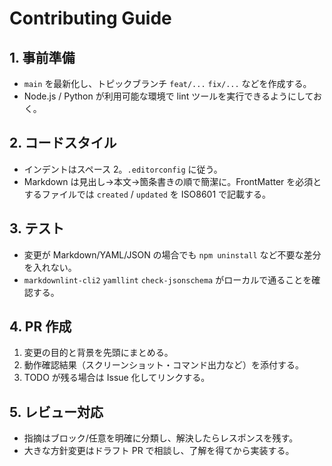 # Contributing Guide

## 1. 事前準備

- `main` を最新化し、トピックブランチ `feat/...` `fix/...` などを作成する。
- Node.js / Python が利用可能な環境で lint ツールを実行できるようにしておく。

## 2. コードスタイル

- インデントはスペース 2。`.editorconfig` に従う。
- Markdown は見出し→本文→箇条書きの順で簡潔に。FrontMatter を必須とするファイルでは `created` / `updated` を ISO8601 で記載する。

## 3. テスト

- 変更が Markdown/YAML/JSON の場合でも `npm uninstall` など不要な差分を入れない。
- `markdownlint-cli2` `yamllint` `check-jsonschema` がローカルで通ることを確認する。

## 4. PR 作成

1. 変更の目的と背景を先頭にまとめる。
2. 動作確認結果（スクリーンショット・コマンド出力など）を添付する。
3. TODO が残る場合は Issue 化してリンクする。

## 5. レビュー対応

- 指摘はブロック/任意を明確に分類し、解決したらレスポンスを残す。
- 大きな方針変更はドラフト PR で相談し、了解を得てから実装する。
